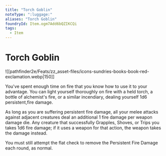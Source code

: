 ```yaml
---
title: "Torch Goblin"
noteType: ":luggage:"
aliases: "Torch Goblin"
foundryId: Item.ogm7Add6bQZIKCQi
tags:
  - Item
---
```


# Torch Goblin
![[pathfinder2e/Feats/zz_asset-files/icons-sundries-books-book-red-exclamation.webp|150]]

You've spent enough time on fire that you know how to use it to your advantage. You can light yourself thoroughly on fire with a held torch, a bottle of alchemist's fire, or a similar incendiary, dealing yourself 1d6 persistent,fire damage.

As long as you are suffering persistent fire damage, all your melee attacks against adjacent creatures deal an additional 1 fire damage per weapon damage die. Any creature that successfully Grapples, Shoves, or Trips you takes 1d6 fire damage; if it uses a weapon for that action, the weapon takes the damage instead.

You must still attempt the flat check to remove the Persistent Fire Damage each round, as normal.
